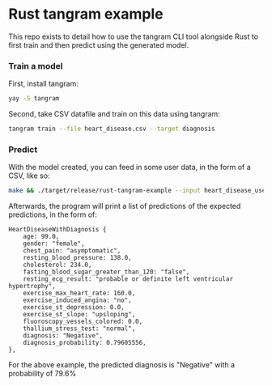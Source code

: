 # Rust tangram example

This repo exists to detail how to use the tangram CLI tool alongside Rust to first train and then predict using the generated model.

### Train a model

First, install tangram:

```bash
yay -S tangram
```

Second, take CSV datafile and train on this data using tangram:

```bash
tangram train --file heart_disease.csv --target diagnosis
```

### Predict

With the model created, you can feed in some user data, in the form of a CSV, like so:

```bash
make && ./target/release/rust-tangram-example --input heart_disease_user_data.csv
```

Afterwards, the program will print a list of predictions of the expected predictions, in the form of:

```
HeartDiseaseWithDiagnosis {
    age: 99.0,
    gender: "female",
    chest_pain: "asymptomatic",
    resting_blood_pressure: 138.0,
    cholesterol: 234.0,
    fasting_blood_sugar_greater_than_120: "false",
    resting_ecg_result: "probable or definite left ventricular hypertrophy",
    exercise_max_heart_rate: 160.0,
    exercise_induced_angina: "no",
    exercise_st_depression: 0.0,
    exercise_st_slope: "upsloping",
    fluoroscopy_vessels_colored: 0.0,
    thallium_stress_test: "normal",
    diagnosis: "Negative",
    diagnosis_probability: 0.79605556,
},
```

For the above example, the predicted diagnosis is "Negative" with a probability of 79.6%